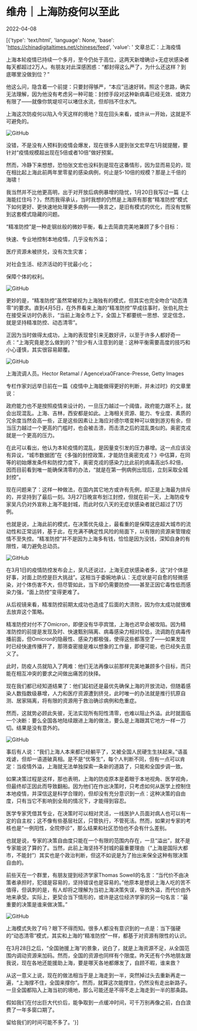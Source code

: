 # 维舟｜上海防疫何以至此

2022-04-08

[{'type': 'text/html', 'language': None, 'base': 'https://chinadigitaltimes.net/chinese/feed', 'value': ' 文章总汇：上海疫情

上海本轮疫情已持续一个多月，至今仍处于高位，这两天新增确诊+无症状感染者每天都超过2万人。有朋友对此深感困惑：“都封得这么严了，为什么还这样？到底哪里没做到位？”

他这么问，隐含着一个前提：只要封得够严，“本应”迅速好转。照这个思路，确实无法理解，因为他没有考虑另一种可能：封控手段对这种新病毒已经无效、或效力有限了——就像你筑堤坝可以堵住水流，但却挡不住水汽。

上海这次防疫何以陷入今天这样的境地？现在回头来看，或许从一开始，这就是不可避免的。

![GitHub](https://chinadigitaltimes.net/chinese/files/2022/04/post-679216-624fe663962d4.)

没错，不是没有人预料到疫情会爆发，现在很多人提到张文宏早在1月就提醒，要针对“疫情规模超出现在5倍或者10倍”做好预案。

然而，冷静下来想想，恐怕张文宏也没料到是现在这番情形，因为显而易见的，现在相比起上海此前两年里零星的感染病例，何止是5-10倍的规模？那是上千倍的海啸！

我当然并不比他更高明，出于对开放后病例暴增的隐忧，1月20日我写过一篇《上海能扛住吗？》，然而我得承认，当时我想的仍然是上海原有那套“精准防控”模式下如何更好、更快速地处理更多病例——换言之，是旧有模式的优化，而没有觉察到这套模式隐藏的问题。

“精准防控”是一种走钢丝般的微妙平衡，看上去简直完美地兼顾了多个目标：





快速、专业地控制本地疫情，几乎没有外溢；





医疗资源未被挤兑，没有次生灾害；





对社会生活、经济活动的干扰最小化；





保障个体的权利。





![GitHub](https://chinadigitaltimes.net/chinese/files/2022/04/post-679216-624fe66598cb7.)

更妙的是，“精准防控”虽然常被视为上海独有的模式，但其实也完全吻合“动态清零”的要求。直到4月5日，在外界看来上海的“精准防控”早成往事时，张伯礼院士在接受采访时仍表示，“当前上海全市上下，全国上下都要统一思想、坚定信念，就是坚持精准防控、动态清零”。

正因为当时做得太成功，上海的表现曾引来无数好评，以至于许多人都好奇一点：“上海究竟是怎么做到的？”但少有人注意到的是：这种平衡需要高度的技巧和小心谨慎，其实很容易颠覆。

![GitHub](https://chinadigitaltimes.net/chinese/files/2022/04/post-679216-624fe66986d3f.png)

上海流调人员。Hector Retamal / Agence\xa0France-Presse, Getty Images

专栏作家刘远举日前在一篇《疫情中上海能做得更好的判断，并未过时》的文章里说：



政府能力也不是按照疫情来设计的，一旦压力越过一个阈值，政府能力跟不上，就会出现混乱。上海、吉林，西安都是如此。上海相关资源、能力、专业度、素质的冗余度当然会高一些，正是这些因素让上海应对德尔塔变种可以做到游刃有余，但当压力越过一个更高的门槛时，也会被击溃，而击溃之后的混乱类似的。奥密克戎就是一个更高的压力。



在此可以看出，他认为本轮疫情的混乱，是因量变引发的压力暴增。这一点应该没有异议，“城市数据团”在《多强的封控政策，才能防住奥密克戎？》中估算，在同等的初始爆发条件和防控力度下，奥密克戎的感染力比此前的病毒高出5.82倍，因而目前看到唯一能确保清零的办法，“就是在第一例病例出现后，立刻采取全城封控”。

现在问题来了：这样一种做法，在国内其它地方或许有先例，却正是上海最为排斥的，并坚持到了最后一刻。3月27日晚宣布划江封控，但就在前一天，上海防疫专家吴凡仍对外宣称上海不能封城，而此时仅八天的无症状感染者就已超过了1万例。

也就是说，上海此前的模式，在决策优先级上，最看重的是保障这座超大城市的流动性和正常运转，基于此，在充满不确定性风险的局面下，以有限的资源来管理疫情不至失控。“精准防控”并不是因为上海多有钱，恰恰是因为没钱，深知自身的有限性，竭力避免总动员。

![GitHub](https://chinadigitaltimes.net/chinese/files/2022/04/post-679216-624fe66b80f52.)

在3月1日的疫情防控发布会上，吴凡还说过，上海无症状感染者多，这“对个体是好事，对面上防控是巨大挑战”。这相当于委婉地承认：无症状是可自愈的轻微感染，对个体伤害不大，但尽管如此，当下却仍需要防控——甚至正因它毒性低而感染力强，“面上防控”变得更难了。

从后视镜来看，精准防控前期太成功也造成了后面的大溃败，因为你太成功就很难去放弃这个策略。

精准防控对付不了Omicron，即便没有华亭宾馆，上海也迟早会被攻陷。因为精准防控的前提是发现及时、快速甄别隔离、病毒感染力相对较低，流调跑在病毒传播前面，但Omicron的隐蔽性、感染力都极强，使得这些都落空了——如果发现时已经快速传播开了，那筛查密接是难以想象的工作量，即便可能，也已经失去意义了。

此时，防疫人员就陷入了两难：他们无法再像以前那样完美地兼顾多个目标，而只能在相互冲突的要求之间做出痛苦的抉择。

现在我们都已经知道结果了：他们起初还是最优先确保上海的开放流动，但随着感染人数指数级暴增，人力和医疗资源遭到挤兑，此时唯一的办法就是推行抗原自测、居家隔离，将有限的资源用于救治确诊病例和危重症。

然而，这就势必顾此失彼，无法实现所有阳性清零，也难以阻止外溢。此时就面临一个决断：要么全国各地陆续跟进上海的做法，要么是上海跟其它地方一样一刀切。结果是没有意外的。

![GitHub](https://chinadigitaltimes.net/chinese/files/2022/04/post-679216-624fe66d396d4.)

事后有人说：“我们上海人本来都已经躺平了，又被全国人民硬生生扶起来。”语虽戏谑，但却一语道破真相。是不是“优等生”，每个人判断不同，但有一点可以肯定：当疫情外溢，上海就无法单独探索一条新的道路了，只能和全国步调一致。

如果决策过程是这样，那也表明，上海的防疫原本是着眼于本地视角、医学视角，但最终却正因此而导致翻船。因为他们在作出决策时，只考虑如何从医学上控制住本地疫情，并深信这是科学合理的，但却没有充分意识到一点：这种决策的自由度，只有当它不影响到全局的情况下，才能得到容忍。

医学专家凭借其专业，在决策时可以相对灵活，一线医护人员面对病人也可以有一定的自主权；这不像有些基层社区，只管执行，不管死活。然而，如果对专家的考核也是“一例阳性，全院停诊”，那么结果和社区恐怕也不会有什么差别。

也就是说，专家的决策自由度只能在一个有限的范围内存在，一旦“溢出”，就不是专家能说了算的了。当然，此前上海坚持不封城的最重要理由（“上海是国际大都市，不能封”）其实也是个政治判断，但这不如说是为了抬出来保全这种有限决策自由的。

前些天在一个群里，有朋友提到经济学家Thomas Sowell的名言：“当代价不由决策者承担时，犯错是容易的，坚持错误也是容易的。”他原本是想说上海人吃的苦不值得，但讽刺的是，有人却将之理解为当初上海决策失误，导致外溢，而代价由外地来承受。实际上，更契合当下情形的，或许是这位经济学家的另一句名言：“最重要的决策是谁来做决策。”

![GitHub](https://chinadigitaltimes.net/chinese/files/2022/04/post-679216-624fe66f9a50d.png)

上海模式失败了吗？眼下不得而知。很多人都没有意识到的一点是：当下强硬的“动态清零”模式，其实和上海的“精准防控”一样，都基于对资源有限性的认识。

在3月28日之后，“全国驰援上海”的景象，说白了，就是上海资源不足，从全国范围内调动资源来加码。然而，全国的资源也同样有个限度。昨天还有个外地朋友跟我说，现在各地还能援助上海，要是哪天各地都爆发了，自顾不暇，谁来救？

从这一意义上说，现在的做法相当于是上海走到一半，突然掉过头去重新再走一遍，“上海撑不住，全国来撑你”。然而，就算这次能撑住，仍然没有走出新路子。一旦全国都陷入上海当初的境地，那么可能还是不得不走上海走到一半的那条路。

假如我们在付出巨大代价后，能争取到一点缓冲时间，可千万别再像之前，白白浪费了一年多窗口期了。

留给我们的时间可能不多了。'}]